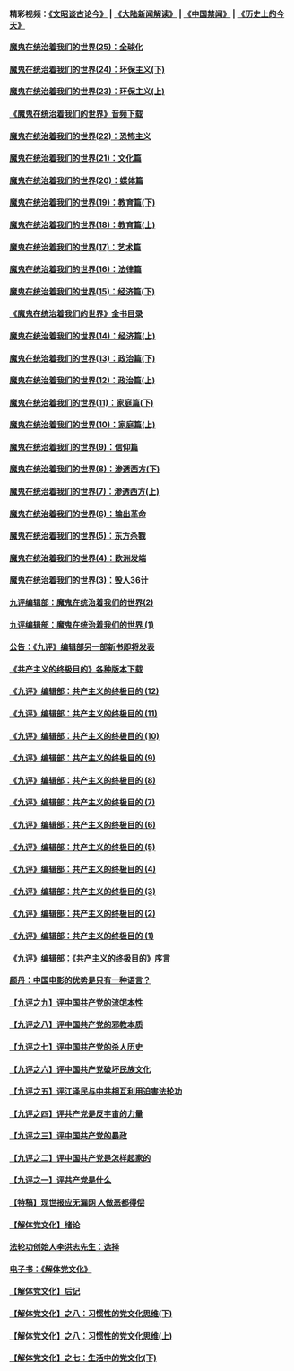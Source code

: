 #### 精彩视频：[《文昭谈古论今》](https://github.com/gfw-breaker/wenzhao/blob/master/README.md?t=11252132) | [《大陆新闻解读》](https://github.com/gfw-breaker/ntdtv-comedy/blob/master/README.md?t=11252132) | [《中国禁闻》](https://github.com/gfw-breaker/ntdtv-news/blob/master/README.md?t=11252132) | [《历史上的今天》](https://github.com/gfw-breaker/today-in-history/blob/master/README.md?t=11252132) 

#### [魔鬼在统治着我们的世界(25)：全球化](../pages/nsc422/n10788205.md?t=11252132) 

#### [魔鬼在统治着我们的世界(24)：环保主义(下)](../pages/nsc422/n10695307.md?t=11252132) 

#### [魔鬼在统治着我们的世界(23)：环保主义(上)](../pages/nsc422/n10688613.md?t=11252132) 

#### [《魔鬼在统治着我们的世界》音频下载](../pages/nsc422/n10635553.md?t=11252132) 

#### [魔鬼在统治着我们的世界(22)：恐怖主义](../pages/nsc422/n10614727.md?t=11252132) 

#### [魔鬼在统治着我们的世界(21)：文化篇](../pages/nsc422/n10597706.md?t=11252132) 

#### [魔鬼在统治着我们的世界(20)：媒体篇](../pages/nsc422/n10586579.md?t=11252132) 

#### [魔鬼在统治着我们的世界(19)：教育篇(下)](../pages/nsc422/n10564808.md?t=11252132) 

#### [魔鬼在统治着我们的世界(18)：教育篇(上)](../pages/nsc422/n10526970.md?t=11252132) 

#### [魔鬼在统治着我们的世界(17)：艺术篇](../pages/nsc422/n10499093.md?t=11252132) 

#### [魔鬼在统治着我们的世界(16)：法律篇](../pages/nsc422/n10485969.md?t=11252132) 

#### [魔鬼在统治着我们的世界(15)：经济篇(下)](../pages/nsc422/n10469975.md?t=11252132) 

#### [《魔鬼在统治着我们的世界》全书目录](../pages/nsc422/n10464261.md?t=11252132) 

#### [魔鬼在统治着我们的世界(14)：经济篇(上)](../pages/nsc422/n10457370.md?t=11252132) 

#### [魔鬼在统治着我们的世界(13)：政治篇(下)](../pages/nsc422/n10448270.md?t=11252132) 

#### [魔鬼在统治着我们的世界(12)：政治篇(上)](../pages/nsc422/n10444576.md?t=11252132) 

#### [魔鬼在统治着我们的世界(11)：家庭篇(下)](../pages/nsc422/n10440961.md?t=11252132) 

#### [魔鬼在统治着我们的世界(10)：家庭篇(上)](../pages/nsc422/n10435448.md?t=11252132) 

#### [魔鬼在统治着我们的世界(9)：信仰篇](../pages/nsc422/n10432159.md?t=11252132) 

#### [魔鬼在统治着我们的世界(8)：渗透西方(下)](../pages/nsc422/n10429603.md?t=11252132) 

#### [魔鬼在统治着我们的世界(7)：渗透西方(上)](../pages/nsc422/n10426013.md?t=11252132) 

#### [魔鬼在统治着我们的世界(6)：输出革命](../pages/nsc422/n10421536.md?t=11252132) 

#### [魔鬼在统治着我们的世界(5)：东方杀戮](../pages/nsc422/n10417707.md?t=11252132) 

#### [魔鬼在统治着我们的世界(4)：欧洲发端](../pages/nsc422/n10414890.md?t=11252132) 

#### [魔鬼在统治着我们的世界(3)：毁人36计](../pages/nsc422/n10411583.md?t=11252132) 

#### [九评编辑部：魔鬼在统治着我们的世界(2)](../pages/nsc422/n10410036.md?t=11252132) 

#### [九评编辑部：魔鬼在统治着我们的世界 (1)](../pages/nsc422/n10406825.md?t=11252132) 

#### [公告：《九评》编辑部另一部新书即将发表](../pages/nsc422/n10405104.md?t=11252132) 

#### [《共产主义的终极目的》各种版本下载](../pages/nsc422/n10022138.md?t=11252132) 

#### [《九评》编辑部：共产主义的终极目的 (12)](../pages/nsc422/n9933272.md?t=11252132) 

#### [《九评》编辑部：共产主义的终极目的 (11)](../pages/nsc422/n9924973.md?t=11252132) 

#### [《九评》编辑部：共产主义的终极目的 (10)](../pages/nsc422/n9920883.md?t=11252132) 

#### [《九评》编辑部：共产主义的终极目的 (9)](../pages/nsc422/n9916363.md?t=11252132) 

#### [《九评》编辑部：共产主义的终极目的 (8)](../pages/nsc422/n9912488.md?t=11252132) 

#### [《九评》编辑部：共产主义的终极目的 (7)](../pages/nsc422/n9901176.md?t=11252132) 

#### [《九评》编辑部：共产主义的终极目的 (6)](../pages/nsc422/n9899359.md?t=11252132) 

#### [《九评》编辑部：共产主义的终极目的 (5)](../pages/nsc422/n9893174.md?t=11252132) 

#### [《九评》编辑部：共产主义的终极目的 (4)](../pages/nsc422/n9891246.md?t=11252132) 

#### [《九评》编辑部：共产主义的终极目的 (3)](../pages/nsc422/n9879879.md?t=11252132) 

#### [《九评》编辑部：共产主义的终极目的 (2)](../pages/nsc422/n9876205.md?t=11252132) 

#### [《九评》编辑部：共产主义的终极目的 (1)](../pages/nsc422/n9865857.md?t=11252132) 

#### [《九评》编辑部：《共产主义的终极目的》序言](../pages/nsc422/n9862666.md?t=11252132) 

#### [颜丹：中国电影的优势是只有一种语言？](../pages/nsc422/n9583062.md?t=11252132) 

#### [【九评之九】评中国共产党的流氓本性](../pages/nsc422/n737542.md?t=11252132) 

#### [【九评之八】评中国共产党的邪教本质](../pages/nsc422/n735942.md?t=11252132) 

#### [【九评之七】评中国共产党的杀人历史](../pages/nsc422/n733806.md?t=11252132) 

#### [【九评之六】评中国共产党破坏民族文化](../pages/nsc422/n731667.md?t=11252132) 

#### [【九评之五】评江泽民与中共相互利用迫害法轮功](../pages/nsc422/n730058.md?t=11252132) 

#### [【九评之四】评共产党是反宇宙的力量](../pages/nsc422/n727814.md?t=11252132) 

#### [【九评之三】评中国共产党的暴政](../pages/nsc422/n725597.md?t=11252132) 

#### [【九评之二】评中国共产党是怎样起家的](../pages/nsc422/n723946.md?t=11252132) 

#### [【九评之一】评共产党是什么](../pages/nsc422/n722529.md?t=11252132) 

#### [【特稿】现世报应无漏网 人做恶都得偿](../pages/nsc422/n4215167.md?t=11252132) 

#### [【解体党文化】绪论](../pages/nsc422/n1449356.md?t=11252132) 

#### [法轮功创始人李洪志先生：选择](../pages/nsc422/n3580738.md?t=11252132) 

#### [电子书：《解体党文化》](../pages/nsc422/n1573484.md?t=11252132) 

#### [【解体党文化】后记](../pages/nsc422/n1531999.md?t=11252132) 

#### [【解体党文化】之八：习惯性的党文化思维(下)](../pages/nsc422/n1526477.md?t=11252132) 

#### [【解体党文化】之八：习惯性的党文化思维(上)](../pages/nsc422/n1520631.md?t=11252132) 

#### [【解体党文化】之七：生活中的党文化(下)](../pages/nsc422/n1513446.md?t=11252132) 

